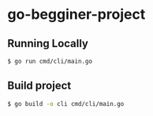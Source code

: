 # go-begginer-project

## Running Locally 

```bash
$ go run cmd/cli/main.go
```

## Build project
```bash
$ go build -o cli cmd/cli/main.go
```
